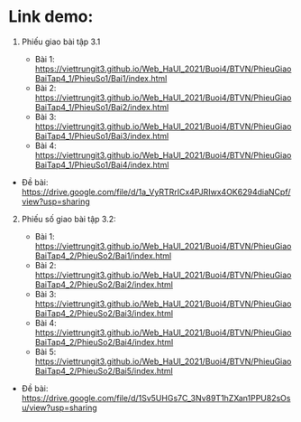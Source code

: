 # Link demo:

1. Phiếu giao bài tập 3.1

    * Bài 1: https://viettrungit3.github.io/Web_HaUI_2021/Buoi4/BTVN/PhieuGiaoBaiTap4_1/PhieuSo1/Bai1/index.html
    * Bài 2: https://viettrungit3.github.io/Web_HaUI_2021/Buoi4/BTVN/PhieuGiaoBaiTap4_1/PhieuSo1/Bai2/index.html
    * Bài 3: https://viettrungit3.github.io/Web_HaUI_2021/Buoi4/BTVN/PhieuGiaoBaiTap4_1/PhieuSo1/Bai3/index.html
    * Bài 4: https://viettrungit3.github.io/Web_HaUI_2021/Buoi4/BTVN/PhieuGiaoBaiTap4_1/PhieuSo1/Bai4/index.html

* Đề bài: https://drive.google.com/file/d/1a_VyRTRrICx4PJRIwx4OK6294diaNCpf/view?usp=sharing

2. Phiếu số giao bài tập 3.2: 

    * Bài 1: https://viettrungit3.github.io/Web_HaUI_2021/Buoi4/BTVN/PhieuGiaoBaiTap4_2/PhieuSo2/Bai1/index.html
    * Bài 2: https://viettrungit3.github.io/Web_HaUI_2021/Buoi4/BTVN/PhieuGiaoBaiTap4_2/PhieuSo2/Bai2/index.html
    * Bài 3: https://viettrungit3.github.io/Web_HaUI_2021/Buoi4/BTVN/PhieuGiaoBaiTap4_2/PhieuSo2/Bai3/index.html
    * Bài 4: https://viettrungit3.github.io/Web_HaUI_2021/Buoi4/BTVN/PhieuGiaoBaiTap4_2/PhieuSo2/Bai4/index.html
    * Bài 5: https://viettrungit3.github.io/Web_HaUI_2021/Buoi4/BTVN/PhieuGiaoBaiTap4_2/PhieuSo2/Bai5/index.html

* Đề bài: https://drive.google.com/file/d/1Sv5UHGs7C_3Nv89T1hZXan1PPU82sOsu/view?usp=sharing